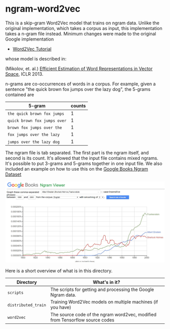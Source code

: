 # ngram-word2vec

This is a skip-gram Word2Vec model that trains on ngram data. Unlike the original implementation, 
which takes a corpus as input, this implementation takes a n-gram file instead. Minimum changes were
made to the original Google implementation

* [Word2Vec Tutorial](http://tensorflow.org/tutorials/word2vec)

whose model is described in:

(Mikolov, et. al.) [Efficient Estimation of Word Representations in Vector Space](http://arxiv.org/abs/1301.3781),
ICLR 2013.

n-grams are co-occurrences of words in a corpus. For example, given a sentence "the quick brown fox jumps over the lazy dog",
the 5-grams contained are

5-gram | counts
--- | ---
`the quick brown fox jumps` | 1
`quick brown fox jumps over` | 1
`brown fox jumps over the` | 1
`fox jumps over the lazy` | 1
`jumps over the lazy dog` | 1

The ngram file is tab separated. The first part is the ngram itself, and second is its count. It's allowed that
the input file contains mixed ngrams. It's possible to put 3-grams and 5-grams together in one input file. We also
included an example on how to use this on the [Google Books Ngram Dataset](https://books.google.com/ngrams)

![Google Ngram](ngram.JPG?raw=true "Google Ngram")

Here is a short overview of what is in this directory.

Directory | What's in it?
--- | ---
`scripts` | The scripts for getting and processing the Google Ngram data.
`distributed_train` | Training Word2Vec models on multiple machines (if you have)
`word2vec` | The source code of the ngram word2vec, modified from Tensorflow source codes
